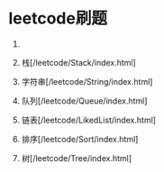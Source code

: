 # leetcode刷题

1.

1. 栈[/leetcode/Stack/index.html]
2. 字符串[/leetcode/String/index.html]
3. 队列[/leetcode/Queue/index.html]
4. 链表[/leetcode/LikedList/index.html]
5. 排序[/leetcode/Sort/index.html]
6. 树[/leetcode/Tree/index.html]

